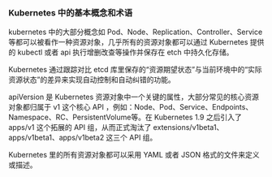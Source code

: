 ### Kubernetes 中的基本概念和术语

kubernetes 中的大部分概念如 Pod、Node、Replication、Controller、Service 等都可以被看作一种资源对象，几乎所有的资源对象都可以通过 Kubernetes 提供的 kubectl 或者 api 执行增删改查等操作并保存在 etch 中持久化存储。

Kubernetes 通过跟踪对比 etcd 库里保存的“资源期望状态”与当前环境中的“实际资源状态”的差异来实现自动控制和自动纠错的功能。

apiVersion 是 Kubernetes 资源对象中一个关键的属性，大部分常见的核心资源对象都归属于 v1 这个核心 API ，例如：Node、Pod、Service、Endpoints、Namespace、RC、PersistentVolume等。在 Kubernetes 1.9 之后引入了 apps/v1 这个拓展的 API 组，从而正式淘汰了 extensions/v1beta1、apps/v1beta1、apps/v1beta2 这三个 API 组。

Kubernetes 里的所有资源对象都可以采用 YAML 或者 JSON 格式的文件来定义或描述。

